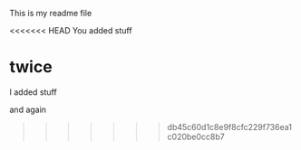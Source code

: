 This is my readme file

<<<<<<< HEAD
You added stuff

twice
=======
I added stuff

and again
>>>>>>> db45c60d1c8e9f8cfc229f736ea1c020be0cc8b7
